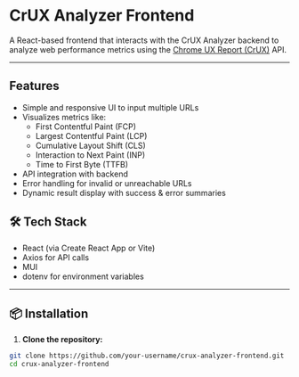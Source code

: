 # CrUX Analyzer Frontend

A React-based frontend that interacts with the CrUX Analyzer backend to analyze web performance metrics using the [Chrome UX Report (CrUX)](https://developers.google.com/web/tools/chrome-user-experience-report) API.

---

## Features

- Simple and responsive UI to input multiple URLs
- Visualizes metrics like:
  - First Contentful Paint (FCP)
  - Largest Contentful Paint (LCP)
  - Cumulative Layout Shift (CLS)
  - Interaction to Next Paint (INP)
  - Time to First Byte (TTFB)
- API integration with backend
- Error handling for invalid or unreachable URLs
- Dynamic result display with success & error summaries

## 🛠 Tech Stack

- React (via Create React App or Vite)
- Axios for API calls
- MUI
- dotenv for environment variables

---

## 📦 Installation

1. **Clone the repository:**

```bash
git clone https://github.com/your-username/crux-analyzer-frontend.git
cd crux-analyzer-frontend
```
